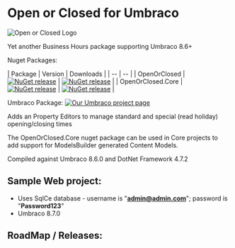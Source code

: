 ﻿# Open or Closed for Umbraco

![Open or Closed Logo](https://raw.githubusercontent.com/YourITGroup/OpenOrClosed/master/assets/OpenOrClosed_logo.png)

Yet another Business Hours package supporting Umbraco 8.6+

Nuget Packages:

| Package | Version | Downloads |
| -- | -- |
| OpenOrClosed | [![NuGet release](https://img.shields.io/nuget/v/OpenOrClosed.svg)](https://www.nuget.org/packages/OpenOrClosed/) | [![NuGet release](https://img.shields.io/nuget/dt/OpenOrClosed.svg)](https://www.nuget.org/packages/OpenOrClosed/) |
| OpenOrClosed.Core | [![NuGet release](https://img.shields.io/nuget/v/OpenOrClosed.Core.svg)](https://www.nuget.org/packages/OpenOrClosed.Core/) | [![NuGet release](https://img.shields.io/nuget/dt/OpenOrClosed.Core.svg)](https://www.nuget.org/packages/OpenOrClosed.Core/) |

Umbraco Package: [![Our Umbraco project page](https://img.shields.io/badge/our-umbraco-orange.svg)](https://our.umbraco.org/projects/backoffice-extensions/open-or-closed)

Adds an Property Editors to manage standard and special (read holiday) opening/closing times 

The OpenOrClosed.Core nuget package can be used in Core projects to add support for ModelsBuilder generated Content Models.

Compiled against Umbraco 8.6.0 and DotNet Framework 4.7.2

## Sample Web project:

* Uses SqlCe database - username is "**admin@admin.com**"; password is "**Password123**"
* Umbraco 8.7.0

## RoadMap / Releases:

